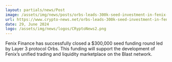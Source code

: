 ```yaml
---
layout: partials/news/Post
image: /assets/img/news/posts/orbs-leads-300k-seed-investment-in-fenix-finance-for-blast-liquidity-market.png
url: https://www.crypto-news.net/orbs-leads-300k-seed-investment-in-fenix-finance-for-blast-liquidity-market/
date: 29, June 2024
logo: /assets/img/news/logos/CRyptoNews2.png
---
```


Fenix Finance has successfully closed a $300,000 seed funding round led by Layer 3 protocol Orbs. This funding will support the development of Fenix’s unified trading and liquidity marketplace on the Blast network.
